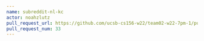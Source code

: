 ```yaml
---
name: subreddit-nl-kc
actor: noahzlutz
pull_request_url: https://github.com/ucsb-cs156-w22/team02-w22-7pm-1/pull/33
pull_request_num: 33
---
```


